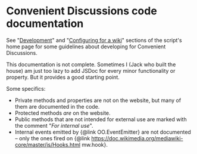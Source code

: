 # Convenient Discussions code documentation

See "[Development](https://commons.wikimedia.org/wiki/User:Jack_who_built_the_house/Convenient_Discussions#Development)" and "[Configuring for a wiki](https://commons.wikimedia.org/wiki/User:Jack_who_built_the_house/Convenient_Discussions#Configuring_for_a_wiki)" sections of the script's home page for some guidelines about developing for Convenient Discussions.

This documentation is not complete. Sometimes I (Jack who built the house) am just too lazy to add JSDoc for every minor functionality or property. But it provides a good starting point.

Some specifics:
* Private methods and properties are not on the website, but many of them are documented in the code.
* Protected methods _are_ on the website.
* Public methods that are not intended for external use are marked with the comment "_For internal use_".
* Internal events emitted by {@link OO.EventEmitter} are not documented – only the ones fired on {@link https://doc.wikimedia.org/mediawiki-core/master/js/Hooks.html mw.hook}.
